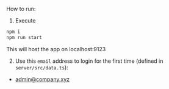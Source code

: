 How to run:

1. Execute 
```sh
npm i
npm run start
```
This will host the app on localhost:9123

2. Use this `email` address to login for the first time (defined in `server/src/data.ts`):
- admin@company.xyz
